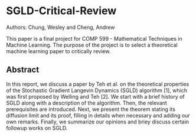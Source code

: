 # SGLD-Critical-Review

Authors: Chung, Wesley and Cheng, Andrew

This paper is a final project for COMP 599 - Mathematical Techniques in Machine Learning. 
The purpose of the project is to select a theoretical machine learning paper to critically review. 

## Abstract
In this report, we discuss a paper by Teh et al. on the theoretical properties
of the Stochastic Gradient Langevin Dynamics (SGLD) algorithm [1], which was
first proposed by Welling and Teh [2]. We start with a brief history of SGLD
along with a description of the algorithm. Then, the relevant prerequisites are
introduced. Next, we present the theorem stating its diffusion limit and its
proof, filling in details when necessary and adding our own remarks. Finally, we
summarize our opinions and briey discuss certain followup works on SGLD.
